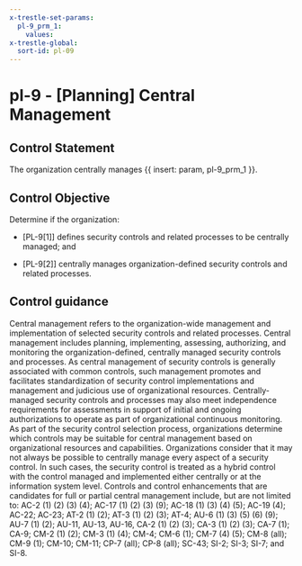 ```yaml
---
x-trestle-set-params:
  pl-9_prm_1:
    values:
x-trestle-global:
  sort-id: pl-09
---
```


# pl-9 - \[Planning\] Central Management

## Control Statement

The organization centrally manages {{ insert: param, pl-9_prm_1 }}.

## Control Objective

Determine if the organization:

- \[PL-9[1]\] defines security controls and related processes to be centrally managed; and

- \[PL-9[2]\] centrally manages organization-defined security controls and related processes.

## Control guidance

Central management refers to the organization-wide management and implementation of selected security controls and related processes. Central management includes planning, implementing, assessing, authorizing, and monitoring the organization-defined, centrally managed security controls and processes. As central management of security controls is generally associated with common controls, such management promotes and facilitates standardization of security control implementations and management and judicious use of organizational resources. Centrally-managed security controls and processes may also meet independence requirements for assessments in support of initial and ongoing authorizations to operate as part of organizational continuous monitoring. As part of the security control selection process, organizations determine which controls may be suitable for central management based on organizational resources and capabilities. Organizations consider that it may not always be possible to centrally manage every aspect of a security control. In such cases, the security control is treated as a hybrid control with the control managed and implemented either centrally or at the information system level. Controls and control enhancements that are candidates for full or partial central management include, but are not limited to: AC-2 (1) (2) (3) (4); AC-17 (1) (2) (3) (9); AC-18 (1) (3) (4) (5); AC-19 (4); AC-22; AC-23; AT-2 (1) (2); AT-3 (1) (2) (3); AT-4; AU-6 (1) (3) (5) (6) (9); AU-7 (1) (2); AU-11, AU-13, AU-16, CA-2 (1) (2) (3); CA-3 (1) (2) (3); CA-7 (1); CA-9; CM-2 (1) (2); CM-3 (1) (4); CM-4; CM-6 (1); CM-7 (4) (5); CM-8 (all); CM-9 (1); CM-10; CM-11; CP-7 (all); CP-8 (all); SC-43; SI-2; SI-3; SI-7; and SI-8.
